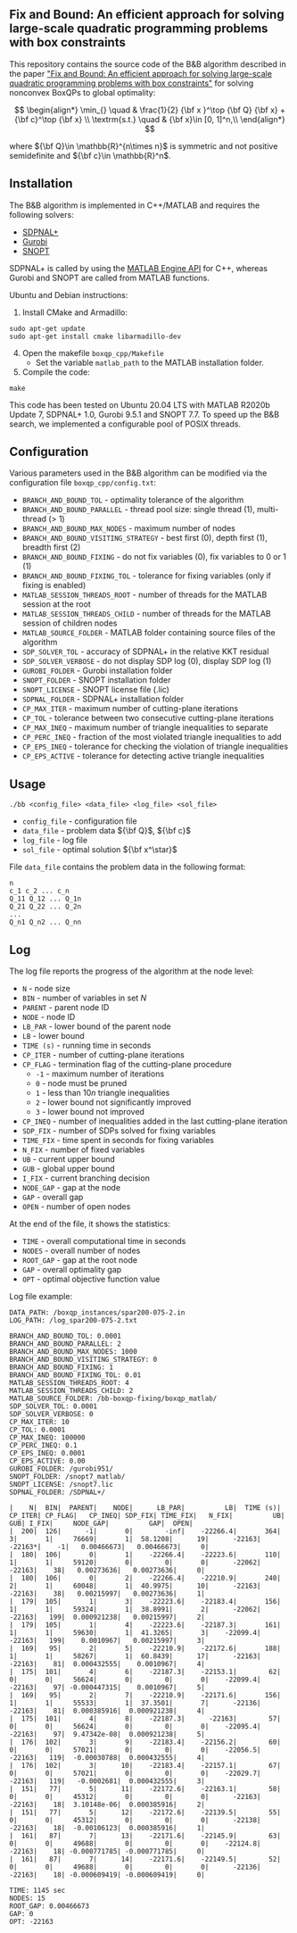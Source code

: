 ## Fix and Bound: An efficient approach for solving large-scale quadratic programming problems with box constraints

This repository contains the source code of the B&B algorithm described in the paper ["Fix and Bound: An efficient approach for solving large-scale quadratic programming problems with box constraints"](https://arxiv.org/abs/2211.08911) for solving nonconvex BoxQPs to global optimality:

$$ 
\begin{align*}
\min_{} \quad & \frac{1}{2} {\bf x }^\top {\bf Q} {\bf x} + {\bf c}^\top {\bf x}  \\
\textrm{s.t.} \quad & {\bf x}\in [0, 1]^n,\\
\end{align*}
$$

where ${\bf Q}\in \mathbb{R}^{n\times n}$ is symmetric and not positive semidefinite and ${\bf c}\in \mathbb{R}^n$.

## Installation
The B&B algorithm is implemented in C++/MATLAB and requires the following solvers: 
- [SDPNAL+](https://blog.nus.edu.sg/mattohkc/softwares/sdpnalplus/) 
- [Gurobi](https://www.gurobi.com/)
- [SNOPT](https://ccom.ucsd.edu/~optimizers/solvers/snopt/)

SDPNAL+ is called by using the [MATLAB Engine API](https://www.mathworks.com/help/matlab/calling-matlab-engine-from-cpp-programs.html) for C++, whereas Gurobi and SNOPT are called from MATLAB functions. 

Ubuntu and Debian instructions:

1) Install CMake and Armadillo:
 ```
sudo apt-get update
sudo apt-get install cmake libarmadillo-dev
```
4) Open the makefile `boxqp_cpp/Makefile` 
	- Set the variable `matlab_path` to the MATLAB installation folder.
5) Compile the code:

```
make
```
This code has been tested on Ubuntu 20.04 LTS with MATLAB R2020b Update 7, SDPNAL+ 1.0, Gurobi 9.5.1 and SNOPT 7.7. To speed up the B&B search, we implemented a configurable pool of POSIX threads.

## Configuration
Various parameters used in the B&B algorithm can be modified via the configuration file `boxqp_cpp/config.txt`:

- `BRANCH_AND_BOUND_TOL` - optimality tolerance of the algorithm
- `BRANCH_AND_BOUND_PARALLEL` -  thread pool size: single thread (1), multi-thread (> 1)
- `BRANCH_AND_BOUND_MAX_NODES` - maximum number of nodes
- `BRANCH_AND_BOUND_VISITING_STRATEGY` - best first (0),  depth first (1), breadth first (2)
- `BRANCH_AND_BOUND_FIXING` - do not fix variables (0),  fix variables to 0 or 1 (1)
- `BRANCH_AND_BOUND_FIXING_TOL` - tolerance for fixing variables (only if fixing is enabled)
- `MATLAB_SESSION_THREADS_ROOT` - number of threads for the MATLAB session at the root
- `MATLAB_SESSION_THREADS_CHILD` - number of threads for the MATLAB session of children nodes
- `MATLAB_SOURCE_FOLDER` - MATLAB folder containing source files of the algorithm
- `SDP_SOLVER_TOL` - accuracy of SDPNAL+ in the relative KKT residual
- `SDP_SOLVER_VERBOSE` - do not display SDP log (0), display SDP log (1)
- `GUROBI_FOLDER` - Gurobi installation folder
- `SNOPT_FOLDER` - SNOPT installation folder
- `SNOPT_LICENSE` - SNOPT license file (.lic)
- `SDPNAL_FOLDER` - SDPNAL+ installation folder
- `CP_MAX_ITER` - maximum number of cutting-plane iterations
- `CP_TOL` - tolerance between two consecutive cutting-plane iterations
- `CP_MAX_INEQ` - maximum number of triangle inequalities to separate
- `CP_PERC_INEQ` - fraction of the most violated triangle inequalities to add
- `CP_EPS_INEQ` - tolerance for checking the violation of triangle inequalities
- `CP_EPS_ACTIVE` - tolerance for detecting active  triangle inequalities

## Usage
```
./bb <config_file> <data_file> <log_file> <sol_file>
```
- `config_file` - configuration file
- `data_file` - problem data ${\bf Q}$, ${\bf c}$
- `log_file` - log file
- `sol_file` - optimal solution ${\bf x^\star}$

File `data_file` contains the problem data in the following format:

```
n
c_1 c_2 ... c_n
Q_11 Q_12 ... Q_1n
Q_21 Q_22 ... Q_2n
...
Q_n1 Q_n2 ... Q_nn
```

## Log

The log file reports the progress of the algorithm at the node level:

- `N` - node size
- `BIN` - number of variables in set $N$
- `PARENT` - parent node ID
- `NODE` - node ID
- `LB_PAR` - lower bound of the parent node
- `LB` - lower bound
- `TIME (s)` - running time in seconds
- `CP_ITER` - number of cutting-plane iterations
- `CP_FLAG` - termination flag of the cutting-plane procedure
    - `-1` - maximum number of iterations
    -  `0` - node must be pruned
    -  `1` - less than $10n$ triangle inequalities
    -  `2` - lower bound not significantly improved
    -  `3` - lower bound not improved
- `CP_INEQ` - number of inequalities added in the last cutting-plane iteration
- `SDP_FIX` - number of SDPs solved for fixing variables
- `TIME_FIX` - time spent in seconds for fixing variables
- `N_FIX` - number of fixed variables
- `UB` - current upper bound
- `GUB` - global upper bound
- `I_FIX` - current branching decision
- `NODE_GAP` - gap at the node
- `GAP` - overall gap 
- `OPEN` - number of open nodes

At the end of the file, it shows the statistics:

- `TIME` - overall computational time in seconds
- `NODES` - overall number of nodes 
- `ROOT_GAP` - gap at the root node
- `GAP` - overall optimality gap
- `OPT` - optimal objective function value

Log file example:

```
DATA_PATH: /boxqp_instances/spar200-075-2.in
LOG_PATH: /log_spar200-075-2.txt

BRANCH_AND_BOUND_TOL: 0.0001
BRANCH_AND_BOUND_PARALLEL: 2
BRANCH_AND_BOUND_MAX_NODES: 1000
BRANCH_AND_BOUND_VISITING_STRATEGY: 0
BRANCH_AND_BOUND_FIXING: 1
BRANCH_AND_BOUND_FIXING_TOL: 0.01
MATLAB_SESSION_THREADS_ROOT: 4
MATLAB_SESSION_THREADS_CHILD: 2
MATLAB_SOURCE_FOLDER: /bb-boxqp-fixing/boxqp_matlab/
SDP_SOLVER_TOL: 0.0001
SDP_SOLVER_VERBOSE: 0
CP_MAX_ITER: 10
CP_TOL: 0.0001
CP_MAX_INEQ: 100000
CP_PERC_INEQ: 0.1
CP_EPS_INEQ: 0.0001
CP_EPS_ACTIVE: 0.00
GUROBI_FOLDER: /gurobi951/
SNOPT_FOLDER: /snopt7_matlab/
SNOPT_LICENSE: /snopt7.lic
SDPNAL_FOLDER: /SDPNAL+/

|    N|  BIN|  PARENT|    NODE|      LB_PAR|          LB|  TIME (s)| CP_ITER| CP_FLAG|   CP_INEQ| SDP_FIX| TIME_FIX|   N_FIX|          UB|         GUB| I_FIX|     NODE_GAP|          GAP|  OPEN|
|  200|  126|      -1|       0|        -inf|    -22266.4|       364|       3|       1|     76669|       1|  58.1208|      19|      -22163|     -22163*|    -1|   0.00466673|   0.00466673|     0|
|  180|  106|       0|       1|    -22266.4|    -22223.6|       110|       1|       1|     59120|       0|        0|       0|      -22062|      -22163|    38|   0.00273636|   0.00273636|     0|
|  180|  106|       0|       2|    -22266.4|    -22210.9|       240|       2|       1|     60048|       1|  40.9975|      10|      -22163|      -22163|    38|   0.00215997|   0.00273636|     1|
|  179|  105|       1|       3|    -22223.6|    -22183.4|       156|       1|       1|     59324|       1|  38.8991|       2|      -22062|      -22163|   199|  0.000921238|   0.00215997|     2|
|  179|  105|       1|       4|    -22223.6|    -22187.3|       161|       1|       1|     59630|       1|  41.3265|       3|    -22099.4|      -22163|   199|    0.0010967|   0.00215997|     3|
|  169|   95|       2|       5|    -22210.9|    -22172.6|       188|       1|       1|     58267|       1|  60.8439|      17|      -22163|      -22163|    81|  0.000432555|    0.0010967|     4|
|  175|  101|       4|       6|    -22187.3|    -22153.1|        62|       0|       0|     56624|       0|        0|       0|    -22099.4|      -22163|    97| -0.000447315|    0.0010967|     5|
|  169|   95|       2|       7|    -22210.9|    -22171.6|       156|       1|       1|     55533|       1|  37.3501|       7|      -22136|      -22163|    81|  0.000385916|  0.000921238|     4|
|  175|  101|       4|       8|    -22187.3|      -22163|        57|       0|       0|     56624|       0|        0|       0|    -22095.4|      -22163|    97|  9.47342e-08|  0.000921238|     5|
|  176|  102|       3|       9|    -22183.4|    -22156.2|        60|       0|       0|     57021|       0|        0|       0|    -22056.5|      -22163|   119|  -0.00030788|  0.000432555|     4|
|  176|  102|       3|      10|    -22183.4|    -22157.1|        67|       0|       0|     57021|       0|        0|       0|    -22029.7|      -22163|   119|   -0.0002681|  0.000432555|     3|
|  151|   77|       5|      11|    -22172.6|    -22163.1|        58|       0|       0|     45312|       0|        0|       0|      -22163|      -22163|    18|  3.10148e-06|  0.000385916|     2|
|  151|   77|       5|      12|    -22172.6|    -22139.5|        55|       0|       0|     45312|       0|        0|       0|      -22138|      -22163|    18|  -0.00106123|  0.000385916|     1|
|  161|   87|       7|      13|    -22171.6|    -22145.9|        63|       0|       0|     49688|       0|        0|       0|    -22124.8|      -22163|    18| -0.000771785| -0.000771785|     0|
|  161|   87|       7|      14|    -22171.6|    -22149.5|        52|       0|       0|     49688|       0|        0|       0|      -22136|      -22163|    18| -0.000609419| -0.000609419|     0|

TIME: 1145 sec
NODES: 15
ROOT_GAP: 0.00466673
GAP: 0
OPT: -22163
```
